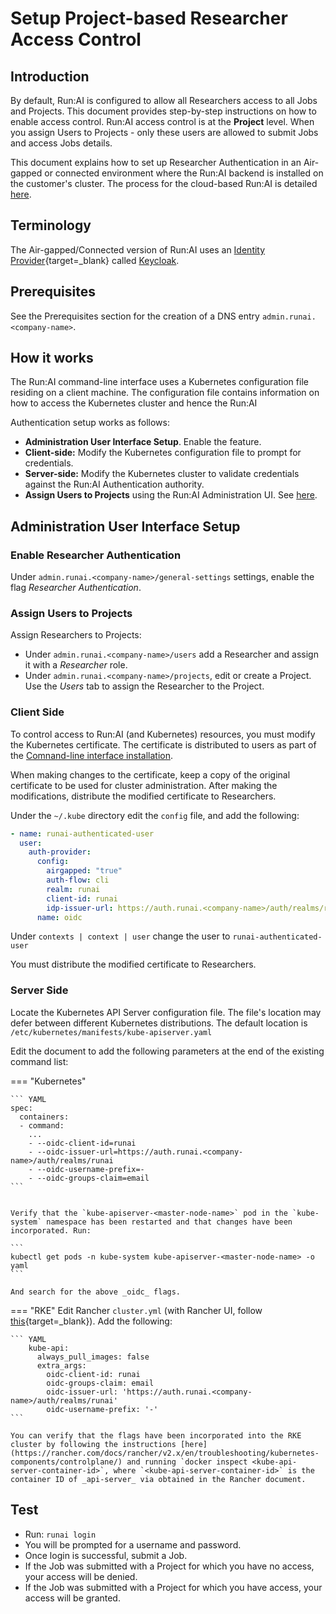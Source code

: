 # Setup Project-based Researcher Access Control

## Introduction

By default, Run:AI is configured to allow all Researchers access to all Jobs and Projects.  This document provides step-by-step instructions on how to enable access control. Run:AI access control is at the __Project__ level. When you assign Users to Projects - only these users are allowed to submit Jobs and access Jobs details. 

This document explains how to set up Researcher Authentication in an Air-gapped or connected environment where the Run:AI backend is installed on the customer's cluster. The process for the cloud-based Run:AI is detailed [here](../../runai-setup/cluster-setup/researcher-authentication/). 



## Terminology

The Air-gapped/Connected version of Run:AI uses an [Identity Provider](https://en.wikipedia.org/wiki/Identity_provider){target=_blank} called [Keycloak](https://www.keycloak.org/). 

## Prerequisites 

See the Prerequisites section for the creation of a DNS entry `admin.runai.<company-name>`. 


## How it works

The Run:AI command-line interface uses a Kubernetes configuration file residing on a client machine. The configuration file contains information on how to access the Kubernetes cluster and hence the Run:AI 

Authentication setup works as follows:

* __Administration User Interface Setup__. Enable the feature.
* __Client-side:__ Modify the Kubernetes configuration file to prompt for credentials.
* __Server-side:__ Modify the Kubernetes cluster to validate credentials against the Run:AI Authentication authority. 
* __Assign Users to Projects__ using the Run:AI Administration UI. See [here](../../admin-ui-setup/project-setup/#assign-users-to-project).


## Administration User Interface Setup

### Enable Researcher Authentication

Under `admin.runai.<company-name>/general-settings` settings, enable the flag _Researcher Authentication_.

### Assign Users to Projects

Assign Researchers to Projects:

* Under `admin.runai.<company-name>/users` add a Researcher and assign it with a _Researcher_ role.
* Under `admin.runai.<company-name>/projects`, edit or create a Project. Use the _Users_ tab to assign the Researcher to the Project. 



### Client Side 

To control access to Run:AI (and Kubernetes) resources, you must modify the Kubernetes certificate. The certificate is distributed to users as part of the [Comnand-line interface installation](../../../runai-setup/researcher-setup/cli-install#kubernetes-configuration). 

When making changes to the certificate, keep a copy of the original certificate to be used for cluster administration. After making the modifications, distribute the modified certificate to Researchers. 

Under the `~/.kube` directory edit the `config` file, and add the following:

``` YAML
- name: runai-authenticated-user
  user:
    auth-provider:
      config:
        airgapped: "true"
        auth-flow: cli
        realm: runai
        client-id: runai
        idp-issuer-url: https://auth.runai.<company-name>/auth/realms/runai
      name: oidc
```

Under `contexts | context | user` change the user to `runai-authenticated-user`


You must distribute the modified certificate to Researchers. 



### Server Side

Locate the Kubernetes API Server configuration file. The file's location may defer between different Kubernetes distributions. The default location is `/etc/kubernetes/manifests/kube-apiserver.yaml`

Edit the document to add the following parameters at the end of the existing command list:


=== "Kubernetes"

    ``` YAML
    spec:
      containers:
      - command:
        ... 
        - --oidc-client-id=runai
        - --oidc-issuer-url=https://auth.runai.<company-name>/auth/realms/runai
        - --oidc-username-prefix=-
        - --oidc-groups-claim=email
    ```


    Verify that the `kube-apiserver-<master-node-name>` pod in the `kube-system` namespace has been restarted and that changes have been incorporated. Run:

    ```
    kubectl get pods -n kube-system kube-apiserver-<master-node-name> -o yaml
    ```

    And search for the above _oidc_ flags. 

=== "RKE"
    Edit Rancher `cluster.yml` (with Rancher UI, follow [this](https://rancher.com/docs/rancher/v2.x/en/cluster-admin/editing-clusters/#editing-clusters-in-the-rancher-ui){target=_blank}). Add the following:

    ``` YAML
        kube-api:
          always_pull_images: false
          extra_args:
            oidc-client-id: runai
            oidc-groups-claim: email
            oidc-issuer-url: 'https://auth.runai.<company-name>/auth/realms/runai'
            oidc-username-prefix: '-'
    ```

    You can verify that the flags have been incorporated into the RKE cluster by following the instructions [here](https://rancher.com/docs/rancher/v2.x/en/troubleshooting/kubernetes-components/controlplane/) and running `docker inspect <kube-api-server-container-id>`, where `<kube-api-server-container-id>` is the container ID of _api-server_ via obtained in the Rancher document. 


## Test

* Run: `runai login`
* You will be prompted for a username and password. 
* Once login is successful, submit a Job.
* If the Job was submitted with a Project for which you have no access, your access will be denied. 
* If the Job was submitted with a Project for which you have access, your access will be granted.

 
